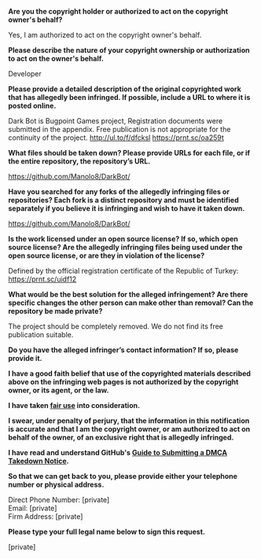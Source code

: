 **Are you the copyright holder or authorized to act on the copyright owner's behalf?**

Yes, I am authorized to act on the copyright owner's behalf.

**Please describe the nature of your copyright ownership or authorization to act on the owner's behalf.**

Developer

**Please provide a detailed description of the original copyrighted work that has allegedly been infringed. If possible, include a URL to where it is posted online.**

Dark Bot is Bugpoint Games project, Registration documents were submitted in the appendix. Free publication is not appropriate for the continuity of the project.
http://ul.to/f/dfcksl https://prnt.sc/oa259t

**What files should be taken down? Please provide URLs for each file, or if the entire repository, the repository’s URL.**

https://github.com/Manolo8/DarkBot/

**Have you searched for any forks of the allegedly infringing files or repositories? Each fork is a distinct repository and must be identified separately if you believe it is infringing and wish to have it taken down.**

https://github.com/Manolo8/DarkBot/

**Is the work licensed under an open source license? If so, which open source license? Are the allegedly infringing files being used under the open source license, or are they in violation of the license?**

Defined by the official registration certificate of the Republic of Turkey: https://prnt.sc/uidf12

**What would be the best solution for the alleged infringement? Are there specific changes the other person can make other than removal? Can the repository be made private?**

The project should be completely removed. We do not find its free publication suitable.

**Do you have the alleged infringer’s contact information? If so, please provide it.**

**I have a good faith belief that use of the copyrighted materials described above on the infringing web pages is not authorized by the copyright owner, or its agent, or the law.**

**I have taken <a href="https://www.lumendatabase.org/topics/22">fair use</a> into consideration.**

**I swear, under penalty of perjury, that the information in this notification is accurate and that I am the copyright owner, or am authorized to act on behalf of the owner, of an exclusive right that is allegedly infringed.**

**I have read and understand GitHub's <a href="https://docs.github.com/articles/guide-to-submitting-a-dmca-takedown-notice/">Guide to Submitting a DMCA Takedown Notice</a>.**

**So that we can get back to you, please provide either your telephone number or physical address.**

Direct Phone Number: [private]  
Email: [private]  
Firm Address: [private]  

**Please type your full legal name below to sign this request.**

[private]  
